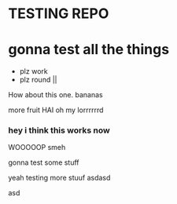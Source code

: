 # TESTING REPO #

gonna test all the things
=========================

* plz work
* plz round ||

How about this one. 
bananas

more fruit
HAI
oh my lorrrrrrd

### hey i think this works now
WOOOOOP
smeh


gonna test some stuff

yeah testing more stuuf
asdasd

asd
